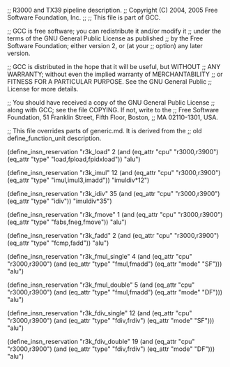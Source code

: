 ;; R3000 and TX39 pipeline description.
;;   Copyright (C) 2004, 2005 Free Software Foundation, Inc.
;;
;; This file is part of GCC.

;; GCC is free software; you can redistribute it and/or modify it
;; under the terms of the GNU General Public License as published
;; by the Free Software Foundation; either version 2, or (at your
;; option) any later version.

;; GCC is distributed in the hope that it will be useful, but WITHOUT
;; ANY WARRANTY; without even the implied warranty of MERCHANTABILITY
;; or FITNESS FOR A PARTICULAR PURPOSE.  See the GNU General Public
;; License for more details.

;; You should have received a copy of the GNU General Public License
;; along with GCC; see the file COPYING.  If not, write to the
;; Free Software Foundation, 51 Franklin Street, Fifth Floor, Boston,
;; MA 02110-1301, USA.


;; This file overrides parts of generic.md.  It is derived from the
;; old define_function_unit description.

(define_insn_reservation "r3k_load" 2
  (and (eq_attr "cpu" "r3000,r3900")
       (eq_attr "type" "load,fpload,fpidxload"))
  "alu")

(define_insn_reservation "r3k_imul" 12
  (and (eq_attr "cpu" "r3000,r3900")
       (eq_attr "type" "imul,imul3,imadd"))
  "imuldiv*12")

(define_insn_reservation "r3k_idiv" 35
  (and (eq_attr "cpu" "r3000,r3900")
       (eq_attr "type" "idiv"))
  "imuldiv*35")

(define_insn_reservation "r3k_fmove" 1
  (and (eq_attr "cpu" "r3000,r3900")
       (eq_attr "type" "fabs,fneg,fmove"))
  "alu")

(define_insn_reservation "r3k_fadd" 2
  (and (eq_attr "cpu" "r3000,r3900")
       (eq_attr "type" "fcmp,fadd"))
  "alu")

(define_insn_reservation "r3k_fmul_single" 4
  (and (eq_attr "cpu" "r3000,r3900")
       (and (eq_attr "type" "fmul,fmadd")
	    (eq_attr "mode" "SF")))
  "alu")

(define_insn_reservation "r3k_fmul_double" 5
  (and (eq_attr "cpu" "r3000,r3900")
       (and (eq_attr "type" "fmul,fmadd")
	    (eq_attr "mode" "DF")))
  "alu")

(define_insn_reservation "r3k_fdiv_single" 12
  (and (eq_attr "cpu" "r3000,r3900")
       (and (eq_attr "type" "fdiv,frdiv")
	    (eq_attr "mode" "SF")))
  "alu")

(define_insn_reservation "r3k_fdiv_double" 19
  (and (eq_attr "cpu" "r3000,r3900")
       (and (eq_attr "type" "fdiv,frdiv")
	    (eq_attr "mode" "DF")))
  "alu")
